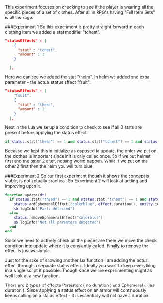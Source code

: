 This experiment focuses on checking to see if the player is wearing all the specific pieces of a set of clothes.
After all in RPG's having "Full Item Sets" is all the rage.

###Experiment 1
So this experiment is pretty straight forward in each clothing item we added a stat modifier "tchest".
```json
"statusEffects" : [
    {
      "stat" : "tchest",
      "amount" : 1
    }

  ],
  ```
Here we can see we added the stat "thelm".
In helm we added one extra parameter - the actual status effect "fsuit".
```json
"statusEffects" : [
    "fsuit",
    {
      "stat" : "thead",
      "amount" : 1
    }
  ],
```

Next in the Lua we setup a condition to check to see if all 3 stats are present before applying the status effect.
```Lua
if status.stat("thead") == 1 and status.stat("tchest") == 1 and status.stat("tleg") == 1 then
```

Because we kept this in initialize as opposed to update, the order we put on the clothes is important since init is only called once.
So if we put helmet first and the other 2 after, nothing would happen.
While if we put on the other 2 first then the helm you will turn blue.

###Experiment 2
So our first experiment though it shows the concept is viable, is not actually practical. So Experiment 2 will look at adding and improving upon it.

```lua
function update(dt)
  if status.stat("thead") == 1 and status.stat("tchest") == 1 and status.stat("tleg") == 1 then
    status.addEphemeralEffect("colorblue", effect.duration(), entity.id())
    sb.logInfo("Parts detected")
  else
    status.removeEphemeralEffect("colorblue")
    sb.logInfo("Not all paramters detected")
  end
end
```

Since  we need to actively check all the pieces are there we move the check condition into update where it is constantly called.
Finally to remove the effect is just as simple.

Just for the sake of showing another lua function I am adding the actual effect through a separate status effect.
Ideally you want to keep everything in a single script if possible. Though since we are experimenting might as well look at a new function.

There are 2 types of effects Persistent ( no duration ) and Ephemeral ( Has duration ).
Since applying a status effect on an armor will continuously keeps calling on a status effect - it is essentially will not have a duration. 
